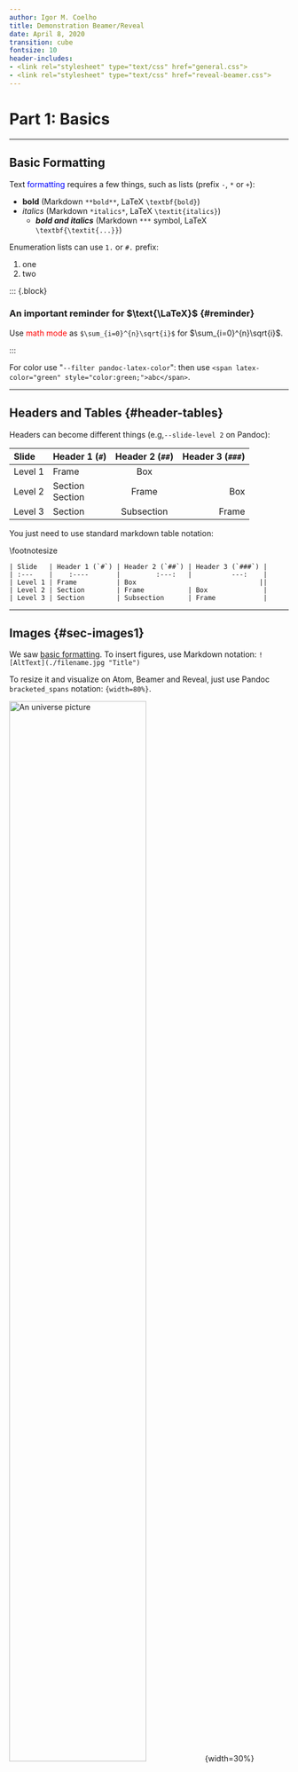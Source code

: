 ```yaml
---
author: Igor M. Coelho
title: Demonstration Beamer/Reveal
date: April 8, 2020
transition: cube
fontsize: 10
header-includes:
- <link rel="stylesheet" type="text/css" href="general.css">
- <link rel="stylesheet" type="text/css" href="reveal-beamer.css">
---
```



# Part 1: Basics

-------

## Basic Formatting

Text <span latex-color="blue" style="color:blue">formatting</span> requires a few things, such as lists (prefix `-`, `*` or `+`):

- **bold** (Markdown `**bold**`, LaTeX `\textbf{bold}`)
- *italics* (Markdown `*italics*`, LaTeX `\textit{italics}`)
  + ***bold and italics*** (Markdown `***` symbol, LaTeX `\textbf{\textit{...}}`)

Enumeration lists can use `1.` or `#.` prefix:

1. one
1. two

::: {.block}

### An important reminder for $\text{\LaTeX}$ {#reminder}
Use  <span latex-color="red" style="color: red;">math mode</span> as `$\sum_{i=0}^{n}\sqrt{i}$` for $\sum_{i=0}^{n}\sqrt{i}$.

:::

For color use "`--filter pandoc-latex-color`": then use `<span latex-color="green" style="color:green;">abc</span>`.

----------

## Headers and Tables {#header-tables}

Headers can become different things (e.g,`--slide-level 2` on Pandoc):

| Slide   | Header 1 (`#`) | Header 2 (`##`) | Header 3 (`###`) |
| :------ | :------------  | :--------------: | ---------------: |
| Level 1 |     Frame      |           Box                     ||
| Level 2 |  Section <br> Section  |           Frame |              Box |
| Level 3 |    Section     |      Subsection |            Frame |

You just need to use standard markdown table notation:

\footnotesize

```
| Slide   | Header 1 (`#`) | Header 2 (`##`) | Header 3 (`###`) |
| :---    |    :----       |         :---:   |          ---:    |
| Level 1 | Frame          | Box                               ||
| Level 2 | Section        | Frame           | Box              |
| Level 3 | Section        | Subsection      | Frame            |
```

-------

## Images {#sec-images1}

We saw [basic formatting](#basic-formatting).
To insert figures, use Markdown notation:
`![AltText](./filename.jpg "Title")`

To resize it and visualize on Atom, Beamer and Reveal, just use Pandoc `bracketed_spans` notation: `{width=80%}`.

![An universe picture](./universe.jpg "An example image"){width=30%}

Example:
`![An universe picture](./universe.jpg "An example image"){width=40%}`

-------


## Organization and Columns (Part I)

Let's divide in three parts (35%, 30%, 35%):

<!-- <div class="columns">
<div class="column" width="35%" style="max-width:35%;"> -->

::::::::::::: {.columns}

::::: {.column width=35%}

- First column
  - Some item

:::::

<!--
</div>
<div class="column" width="30%" style="max-width:30%;">  -->

::::: {.column width=30%}

**Just an equation:** $$\sum_{i=0}^{n}\sqrt{i}$$
<!--
</div>
<div class="column" width="35%" style="max-width:35%;"> -->

:::::

::::: {.column width=35%}

1. A third column
   * Something
1. One extra item
<!--
</div>
</div> -->

:::::

:::::::::::::

*To create multiple columns in a compatible way, we can use:*
\footnotesize

```html
<div class="columns">
  <div class="column" width="35%" style="max-width:35%;">
     Content for column with 35% size
  </div>
</div>
```

-------

## Fenced Divs {#fenceddivs .allowframebreaks}

<!-- not working on typora nor Atom yet -->

This code should allow organizing text into column.

::::::::::::: {.columns}

::::: {.column width=100%}

::: {.centered}

\centering

*Single centered column*

:::

:::::

:::::::::::::

```
::::::::::::: {.columns}
::::: {.column width=100%}
::: {.centered}
\centering
*Single centered column*
:::
:::::
:::::::::::::
```

This doesn't work on Typora or Atom, but works on LaTeX and Reveal.

For centering, just `::: {.centered}` and `\centering` would be enough.

---------


## Organization and Columns (Part II)  

Double column with image on side (20% and 80%):

<div class="columns">
<div class="column" width="50%" style="max-width:50%;">

- One topic
  - Another item
- Second topic
  - One extra
    - One deeper level

</div>
<div class="column" width="50%" style="max-width:50%;">

<style> img[alt="An universe picture"] { width: 70%; } </style>
![An universe picture](./universe.jpg "An example image"){width=70%}

</div>
</div>

### Fenced Divs
Note that Pandoc 2.9 provides a special syntax for fenced divs, like: `::::::: {.columns}` and  `::: {.column width="50%"}`. This is not recommended because Atom Preview will not understand it. For the same reason, use both `max-width=50%;` and `width="50%"`.

<br/><br/><br/><br/>

-------

## Some notes

<div class="notes right">
These notes are not on main slide.

- You can use `<div class="notes">`
- Or right-align: `<div class="notes right">`
</div>

This slide will only ask you to press `s` on Reveal.
This will put you on `Speaker Mode` and you'll see the notes.

### For Beamer
This is more complicated, but possible.
It requires an specialized `pdf` player for multiple monitors, like `pdfpc` or `pympress`.

```
%\documentclass[notes]{beamer}       % frame + notes
\documentclass[notes=only]{beamer}   % only notes
%\documentclass{beamer}              % only frames
```

# Thanks

-----

## Last advices {#hh-lastadvices}

Never add frame breaks `------` before Level 1 headers (`#`). Otherwise it will create a blank slide ;)


#### Practice on Atom, VSCode or Typora editors

On Atom, install one of these plugins:

- Markdown Preview Plus: `https://atom.io/packages/markdown-preview-plus`
- Markdown Preview Enhanced: `https://atom.io/packages/markdown-preview-enhanced`

Comparison on syntax for Markdown-It and Pandoc:
see [Atom community discussion](https://github.com/atom-community/markdown-preview-plus/wiki/markdown-it-vs.-pandoc).

See more reveal.js themes on `https://github.com/hakimel/reveal.js`

::::::::::::: {.columns}

::::: {.column width=100%}

::: {.centered}

\centering

***See you next time!***

:::

:::::

:::::::::::::
